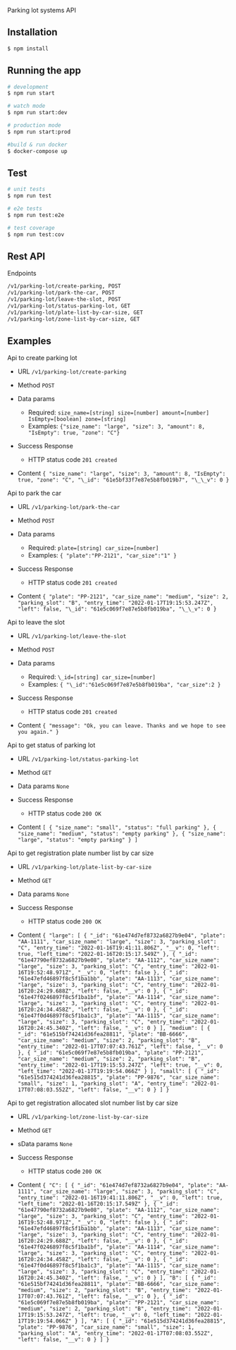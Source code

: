 Parking lot systems API

## Installation

```bash
$ npm install
```

## Running the app

```bash
# development
$ npm run start

# watch mode
$ npm run start:dev

# production mode
$ npm run start:prod

#build & run docker
$ docker-compose up
```

## Test

```bash
# unit tests
$ npm run test

# e2e tests
$ npm run test:e2e

# test coverage
$ npm run test:cov
```

## Rest API

Endpoints

```bash
/v1/parking-lot/create-parking, POST
/v1/parking-lot/park-the-car, POST
/v1/parking-lot/leave-the-slot, POST
/v1/parking-lot/status-parking-lot, GET
/v1/parking-lot/plate-list-by-car-size, GET
/v1/parking-lot/zone-list-by-car-size, GET
```

## Examples

Api to create parking lot

- URL
  `/v1/parking-lot/create-parking`

- Method
  `POST`

- Data params

  - Required:
    `size_name=[string] size=[number] amount=[number] IsEmpty=[boolean] zone=[string]`
  - Examples:
    `{"size_name": "large", "size": 3, "amount": 8, "IsEmpty": true, "zone": "C"}`

- Success Response
  - HTTP status code
    `201 created`
- Content
  `{ "size_name": "large", "size": 3, "amount": 8, "IsEmpty": true, "zone": "C", "\_id": "61e5bf33f7e87e5b8fb019b7", "\_\_v": 0 }`

Api to park the car

- URL
  `/v1/parking-lot/park-the-car`

- Method
  `POST`

- Data params

  - Required:
    `plate=[string] car_size=[number]`
  - Examples:
    `{ "plate":"PP-2121", "car_size":"1" }`

- Success Response

  - HTTP status code
    `201 created`

- Content
  `{ "plate": "PP-2121", "car_size_name": "medium", "size": 2, "parking_slot": "B", "entry_time": "2022-01-17T19:15:53.247Z", "left": false, "\_id": "61e5c069f7e87e5b8fb019ba", "\_\_v": 0 }`

Api to leave the slot

- URL
  `/v1/parking-lot/leave-the-slot`

- Method
  `POST`

- Data params

  - Required:
    `\_id=[string] car_size=[number]`
  - Examples:
    `{ "\_id":"61e5c069f7e87e5b8fb019ba", "car_size":2 }`

- Success Response
  - HTTP status code
    `201 created`
- Content
  `{ "message": "Ok, you can leave. Thanks and we hope to see you again." }`

Api to get status of parking lot

- URL
  `/v1/parking-lot/status-parking-lot`

- Method
  `GET`

- Data params
  `None`

- Success Response
  - HTTP status code
    `200 OK`
- Content
  `[ { "size_name": "small", "status": "full parking" }, { "size_name": "medium", "status": "empty parking" }, { "size_name": "large", "status": "empty parking" } ]`

Api to get registration plate number list by car size

- URL
  `/v1/parking-lot/plate-list-by-car-size`

- Method
  `GET`

- Data params
  `None`

- Success Response

  - HTTP status code
    `200 OK`

- Content
  `{ "large": [ { "_id": "61e474d7ef8732a6827b9e04", "plate": "AA-1111", "car_size_name": "large", "size": 3, "parking_slot": "C", "entry_time": "2022-01-16T19:41:11.806Z", "__v": 0, "left": true, "left_time": "2022-01-16T20:15:17.549Z" }, { "_id": "61e47790ef8732a6827b9e08", "plate": "AA-1112", "car_size_name": "large", "size": 3, "parking_slot": "C", "entry_time": "2022-01-16T19:52:48.971Z", "__v": 0, "left": false }, { "_id": "61e47efd46897f8c5f1ba1bb", "plate": "AA-1113", "car_size_name": "large", "size": 3, "parking_slot": "C", "entry_time": "2022-01-16T20:24:29.688Z", "left": false, "__v": 0 }, { "_id": "61e47f0246897f8c5f1ba1bf", "plate": "AA-1114", "car_size_name": "large", "size": 3, "parking_slot": "C", "entry_time": "2022-01-16T20:24:34.458Z", "left": false, "__v": 0 }, { "_id": "61e47f0d46897f8c5f1ba1c3", "plate": "AA-1115", "car_size_name": "large", "size": 3, "parking_slot": "C", "entry_time": "2022-01-16T20:24:45.340Z", "left": false, "__v": 0 } ], "medium": [ { "_id": "61e515bf74241d36fea28811", "plate": "BB-6666", "car_size_name": "medium", "size": 2, "parking_slot": "B", "entry_time": "2022-01-17T07:07:43.761Z", "left": false, "__v": 0 }, { "_id": "61e5c069f7e87e5b8fb019ba", "plate": "PP-2121", "car_size_name": "medium", "size": 2, "parking_slot": "B", "entry_time": "2022-01-17T19:15:53.247Z", "left": true, "__v": 0, "left_time": "2022-01-17T19:19:54.066Z" } ], "small": [ { "_id": "61e515d374241d36fea28815", "plate": "PP-9876", "car_size_name": "small", "size": 1, "parking_slot": "A", "entry_time": "2022-01-17T07:08:03.552Z", "left": false, "__v": 0 } ] }`

Api to get registration allocated slot number list by car size

- URL
  `/v1/parking-lot/zone-list-by-car-size`

- Method
  `GET`

- sData params
  `None`

- Success Response

  - HTTP status code
    `200 OK`

- Content
  `{ "C": [ { "_id": "61e474d7ef8732a6827b9e04", "plate": "AA-1111", "car_size_name": "large", "size": 3, "parking_slot": "C", "entry_time": "2022-01-16T19:41:11.806Z", "__v": 0, "left": true, "left_time": "2022-01-16T20:15:17.549Z" }, { "_id": "61e47790ef8732a6827b9e08", "plate": "AA-1112", "car_size_name": "large", "size": 3, "parking_slot": "C", "entry_time": "2022-01-16T19:52:48.971Z", "__v": 0, "left": false }, { "_id": "61e47efd46897f8c5f1ba1bb", "plate": "AA-1113", "car_size_name": "large", "size": 3, "parking_slot": "C", "entry_time": "2022-01-16T20:24:29.688Z", "left": false, "__v": 0 }, { "_id": "61e47f0246897f8c5f1ba1bf", "plate": "AA-1114", "car_size_name": "large", "size": 3, "parking_slot": "C", "entry_time": "2022-01-16T20:24:34.458Z", "left": false, "__v": 0 }, { "_id": "61e47f0d46897f8c5f1ba1c3", "plate": "AA-1115", "car_size_name": "large", "size": 3, "parking_slot": "C", "entry_time": "2022-01-16T20:24:45.340Z", "left": false, "__v": 0 } ], "B": [ { "_id": "61e515bf74241d36fea28811", "plate": "BB-6666", "car_size_name": "medium", "size": 2, "parking_slot": "B", "entry_time": "2022-01-17T07:07:43.761Z", "left": false, "__v": 0 }, { "_id": "61e5c069f7e87e5b8fb019ba", "plate": "PP-2121", "car_size_name": "medium", "size": 2, "parking_slot": "B", "entry_time": "2022-01-17T19:15:53.247Z", "left": true, "__v": 0, "left_time": "2022-01-17T19:19:54.066Z" } ], "A": [ { "_id": "61e515d374241d36fea28815", "plate": "PP-9876", "car_size_name": "small", "size": 1, "parking_slot": "A", "entry_time": "2022-01-17T07:08:03.552Z", "left": false, "__v": 0 } ] }`
